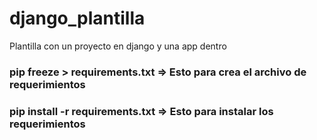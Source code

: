 # django_plantilla
Plantilla con un proyecto en django y una app dentro
### pip freeze > requirements.txt => Esto para crea el archivo de requerimientos 
### pip install -r requirements.txt => Esto para instalar los requerimientos

